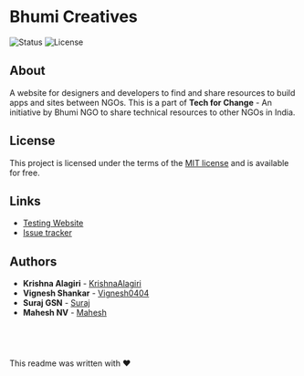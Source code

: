 # Bhumi Creatives
![Status](https://img.shields.io/website/https/about-blank.svg)
![License](https://img.shields.io/badge/license-MIT-yellowgreen.svg)

## About
A website for designers and developers to find and share resources to build apps and sites between NGOs. This is a part of **Tech for Change** - An initiative by Bhumi NGO to share technical resources to other NGOs in India.  

## License
This project is licensed under the terms of the [MIT license](LICENSE) and is available for free.

## Links
-   [Testing Website](http://about:blank)
-   [Issue tracker](https://github.com/KrishnaAlagiri/Bhumi-Creatives/issues)

## Authors
* **Krishna Alagiri** - [KrishnaAlagiri](https://github.com/KrishnaAlagiri/)
* **Vignesh Shankar** - [Vignesh0404](https://github.com/Vignesh0404/)
* **Suraj GSN** - [Suraj](https://github.com/gsnvsuraj/)
* **Mahesh NV** - [Mahesh](https://github.com/MAHESH-N-V/)


## <br>
This readme was written with ❤️
